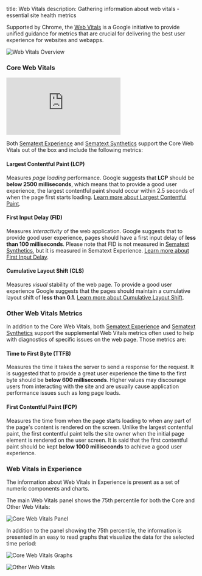 title: Web Vitals
description: Gathering information about web vitals - essential site health metrics

Supported by Chrome, the [Web Vitals](https://web.dev/vitals/) is a Google initiative to provide unified guidance for metrics that are crucial for delivering the best user experience for websites and webapps. 

<img
  class="content-modal-image"
  alt="Web Vitals Overview"
  src="../../images/experience/webvitals/webvitals.png"
  title="Web Vitals Overview"
/>

### Core Web Vitals

<div class="video_container">
<iframe src="https://www.youtube.com/embed/pTswmgVWSH8" 
frameborder="0" allow="autoplay; encrypted-media" 
allowfullscreen class="video"></iframe>
</div>

Both [Sematext Experience](/docs/experience/) and [Sematext Synthetics](/docs/synthetics/browser-monitor/#web-vitals) support the Core Web Vitals out of the box and include the following metrics:

#### Largest Contentful Paint (LCP) 

Measures *page loading* performance. Google suggests that **LCP** should be **below 2500 milliseconds**, which means that to provide a good user experience, the largest contentful paint should occur within 2.5 seconds of when the page first starts loading.  [Learn more about Largest Contentful Paint](https://sematext.com/glossary/largest-contentful-paint/).

#### First Input Delay (FID)

Measures *interactivity* of the web application. Google suggests that to provide good user experience, pages should have a first input delay of **less than 100 milliseconds**. Please note that FID is not measured in [Sematext Synthetics](/docs/synthetics/browser-monitor/#web-vitals), but it is measured in Sematext Experience.  [Learn more about First Input Delay](https://sematext.com/glossary/first-input-delay/).

#### Cumulative Layout Shift (CLS)

Measures *visual* stability of the web page. To provide a good user experience Google suggests that the pages should maintain a cumulative layout shift of **less than 0.1**.  [Learn more about Cumulative Layout Shift](https://sematext.com/glossary/cumulative-layout-shift/).

### Other Web Vitals Metrics

In addition to the Core Web Vitals, both [Sematext Experience](/docs/experience/) and [Sematext Synthetics](/docs/synthetics/browser-monitor/#web-vitals) support the supplemental Web Vitals metrics often used to help with diagnostics of specific issues on the web page. Those metrics are:

#### Time to First Byte (TTFB)

Measures the time it takes the server to send a response for the request. It is suggested that to provide a great user experience the time to the first byte should be **below 600 milliseconds**. Higher values may discourage users from interacting with the site and are usually cause application performance issues such as long page loads.

#### First Contentful Paint (FCP)

Measures the time from when the page starts loading to when any part of the page's content is rendered on the screen. Unlike the largest contentful paint, the first contentful paint tells the site owner when the initial page element is rendered on the user screen. It is said that the first contentful paint should be kept **below 1000 milliseconds** to achieve a good user experience.

### Web Vitals in Experience

The information about Web Vitals in Experience is present as a set of numeric components and charts. 

The main Web Vitals panel shows the 75th percentile for both the Core and Other Web Vitals:  

<img
  class="content-modal-image"
  alt="Core Web Vitals Panel"
  src="../../images/experience/webvitals/webvitals_corepanel.png"
  title="Core Web Vitals Panel"
/>

In addition to the panel showing the 75th percentile, the information is presented in an easy to read graphs that visualize the data for the selected time period:

<img
  class="content-modal-image"
  alt="Core Web Vitals Graphs"
  src="../../images/experience/webvitals/webvitals_coregraphs.png"
  title="Core Web Vitals Graphs"
/>

<img
  class="content-modal-image"
  alt="Other Web Vitals"
  src="../../images/experience/webvitals/webvitals_other.png"
  title="Other Web Vitals"
/>
